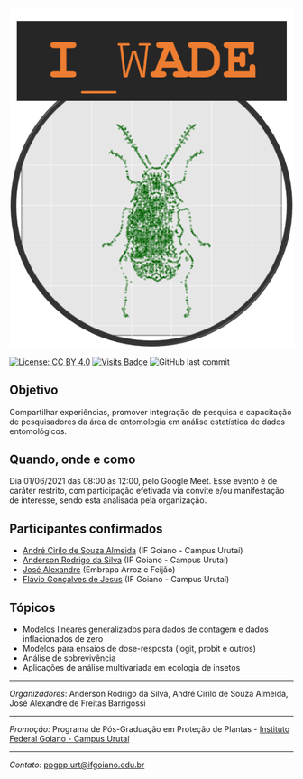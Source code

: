 [![](imagens/logo_wade.png)](https://ppgppurt.github.io/wade)

[![License: CC BY 4.0](https://img.shields.io/badge/License-CC%20BY%204.0-lightgrey.svg)](https://creativecommons.org/licenses/by/4.0/)
[![Visits Badge](https://badges.pufler.dev/visits/ppgppurt/wade)](https://ppgppurt.github.io/wade)
![GitHub last commit](https://img.shields.io/github/last-commit/ppgppurt/wade?color=orange&style=flat)

## Objetivo
Compartilhar experiências, promover integração de pesquisa e capacitação de pesquisadores da área de entomologia em análise estatística de dados entomológicos. 

## Quando, onde e como
Dia 01/06/2021 das 08:00 às 12:00, pelo Google Meet. Esse evento é de caráter restrito, com participação efetivada via convite e/ou manifestação de interesse, sendo esta analisada pela organização.

## Participantes confirmados
- [André Cirílo de Souza Almeida](http://lattes.cnpq.br/7511716135317356) (IF Goiano - Campus Urutaí)
- [Anderson Rodrigo da Silva](http://lattes.cnpq.br/3916683240962357) (IF Goiano - Campus Urutaí)
- [José Alexandre](http://lattes.cnpq.br/5377957113836597) (Embrapa Arroz e Feijão)
- [Flávio Gonçalves de Jesus](http://lattes.cnpq.br/7529042187654040) (IF Goiano - Campus Urutaí)

## Tópicos
- Modelos lineares generalizados para dados de contagem e dados inflacionados de zero
- Modelos para ensaios de dose-resposta (logit, probit e outros)
- Análise de sobrevivência
- Aplicações de análise multivariada em ecologia de insetos

____
*Organizadores*: Anderson Rodrigo da Silva, André Cirílo de Souza Almeida, José Alexandre de Freitas Barrigossi

____
*Promoção:* Programa de Pós-Graduação em Proteção de Plantas - [Instituto Federal Goiano - Campus Urutaí](https://www.ifgoiano.edu.br/home/index.php/urutai)

____
*Contato:* ppgpp.urt@ifgoiano.edu.br
